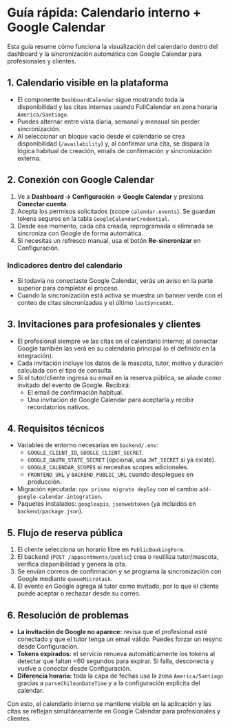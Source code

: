 # Guía rápida: Calendario interno + Google Calendar

Esta guía resume cómo funciona la visualización del calendario dentro del dashboard y la sincronización automática con Google Calendar para profesionales y clientes.

## 1. Calendario visible en la plataforma

- El componente `DashboardCalendar` sigue mostrando toda la disponibilidad y las citas internas usando FullCalendar en zona horaria `America/Santiago`.
- Puedes alternar entre vista diaria, semanal y mensual sin perder sincronización.
- Al seleccionar un bloque vacío desde el calendario se crea disponibilidad (`/availability`) y, al confirmar una cita, se dispara la lógica habitual de creación, emails de confirmación y sincronización externa.

## 2. Conexión con Google Calendar

1. Ve a **Dashboard → Configuración → Google Calendar** y presiona **Conectar cuenta**.
2. Acepta los permisos solicitados (scope `calendar.events`). Se guardan tokens seguros en la tabla `GoogleCalendarCredential`.
3. Desde ese momento, cada cita creada, reprogramada o eliminada se sincroniza con Google de forma automática.
4. Si necesitas un refresco manual, usa el botón **Re-sincronizar** en Configuración.

### Indicadores dentro del calendario

- Si todavía no conectaste Google Calendar, verás un aviso en la parte superior para completar el proceso.
- Cuando la sincronización está activa se muestra un banner verde con el conteo de citas sincronizadas y el último `lastSyncedAt`.

## 3. Invitaciones para profesionales y clientes

- El profesional siempre ve las citas en el calendario interno; al conectar Google también las verá en su calendario principal (o el definido en la integración).
- Cada invitación incluye los datos de la mascota, tutor, motivo y duración calculada con el tipo de consulta.
- Si el tutor/cliente ingresa su email en la reserva pública, se añade como invitado del evento de Google. Recibirá:
  - El email de confirmación habitual.
  - Una invitación de Google Calendar para aceptarla y recibir recordatorios nativos.

## 4. Requisitos técnicos

- Variables de entorno necesarias en `backend/.env`:
  - `GOOGLE_CLIENT_ID`, `GOOGLE_CLIENT_SECRET`.
  - `GOOGLE_OAUTH_STATE_SECRET` (opcional, usa `JWT_SECRET` si ya existe).
  - `GOOGLE_CALENDAR_SCOPES` si necesitas scopes adicionales.
  - `FRONTEND_URL` y `BACKEND_PUBLIC_URL` cuando desplegues en producción.
- Migración ejecutada: `npx prisma migrate deploy` con el cambio `add-google-calendar-integration`.
- Paquetes instalados: `googleapis`, `jsonwebtoken` (ya incluidos en `backend/package.json`).

## 5. Flujo de reserva pública

1. El cliente selecciona un horario libre en `PublicBookingForm`.
2. El backend (`POST /appointments/public`) crea o reutiliza tutor/mascota, verifica disponibilidad y genera la cita.
3. Se envían correos de confirmación y se programa la sincronización con Google mediante `queueMicrotask`.
4. El evento en Google agrega al tutor como invitado, por lo que el cliente puede aceptar o rechazar desde su correo.

## 6. Resolución de problemas

- **La invitación de Google no aparece:** revisa que el profesional esté conectado y que el tutor tenga un email válido. Puedes forzar un resync desde Configuración.
- **Tokens expirados:** el servicio renueva automáticamente los tokens al detectar que faltan <60 segundos para expirar. Si falla, desconecta y vuelve a conectar desde Configuración.
- **Diferencia horaria:** toda la capa de fechas usa la zona `America/Santiago` gracias a `parseChileanDateTime` y a la configuración explícita del calendar.

Con esto, el calendario interno se mantiene visible en la aplicación y las citas se reflejan simultáneamente en Google Calendar para profesionales y clientes.

